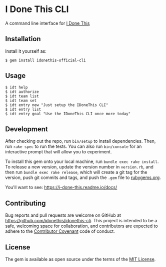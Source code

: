 # I Done This CLI

A command line interface for [I Done This](https://home.idonethis.com)

## Installation

Install it yourself as:

    $ gem install idonethis-official-cli

## Usage

    $ idt help
    $ idt authorize
    $ idt team list
    $ idt team set
    $ idt entry new "Just setup the IDoneThis CLI"
    $ idt entry list
    $ idt entry goal "Use the IDoneThis CLI once more today"

## Development

After checking out the repo, run `bin/setup` to install dependencies. Then, run `rake spec` to run the tests. You can also run `bin/console` for an interactive prompt that will allow you to experiment.

To install this gem onto your local machine, run `bundle exec rake install`. To release a new version, update the version number in `version.rb`, and then run `bundle exec rake release`, which will create a git tag for the version, push git commits and tags, and push the `.gem` file to [rubygems.org](https://rubygems.org).

You'll want to see:
  https://i-done-this.readme.io/docs/

## Contributing

Bug reports and pull requests are welcome on GitHub at https://github.com/idonethis/idonethis-cli. This project is intended to be a safe, welcoming space for collaboration, and contributors are expected to adhere to the [Contributor Covenant](http://contributor-covenant.org) code of conduct.


## License

The gem is available as open source under the terms of the [MIT License](http://opensource.org/licenses/MIT).
